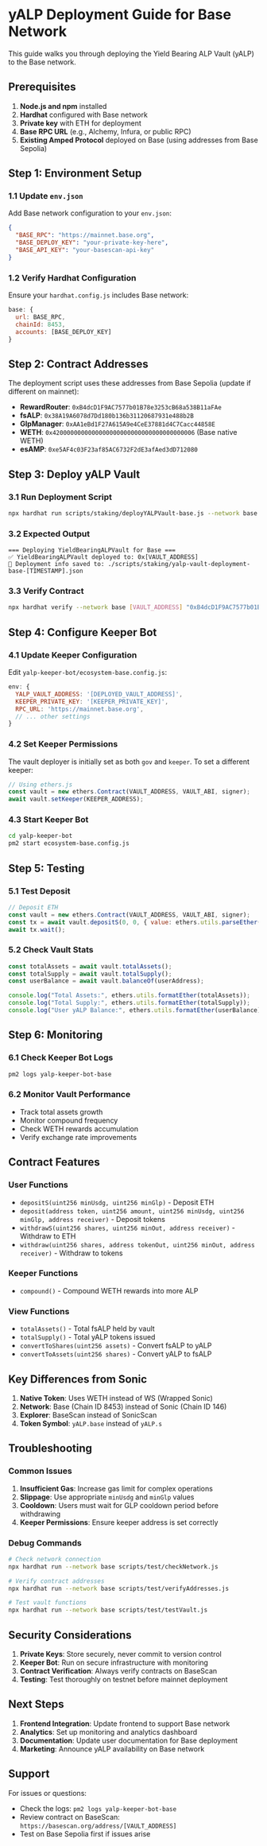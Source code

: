 # yALP Deployment Guide for Base Network

This guide walks you through deploying the Yield Bearing ALP Vault (yALP) to the Base network.

## Prerequisites

1. **Node.js and npm** installed
2. **Hardhat** configured with Base network
3. **Private key** with ETH for deployment
4. **Base RPC URL** (e.g., Alchemy, Infura, or public RPC)
5. **Existing Amped Protocol** deployed on Base (using addresses from Base Sepolia)

## Step 1: Environment Setup

### 1.1 Update `env.json`

Add Base network configuration to your `env.json`:

```json
{
  "BASE_RPC": "https://mainnet.base.org",
  "BASE_DEPLOY_KEY": "your-private-key-here",
  "BASE_API_KEY": "your-basescan-api-key"
}
```

### 1.2 Verify Hardhat Configuration

Ensure your `hardhat.config.js` includes Base network:

```javascript
base: {
  url: BASE_RPC,
  chainId: 8453,
  accounts: [BASE_DEPLOY_KEY]
}
```

## Step 2: Contract Addresses

The deployment script uses these addresses from Base Sepolia (update if different on mainnet):

- **RewardRouter**: `0xB4dcD1F9AC7577b01B78e3253cB68a538B11aFAe`
- **fsALP**: `0x38A19A6078d7Dd180b136b31120687931e488b2B`
- **GlpManager**: `0xAA1eBd1F27A615A9e4CeE37881d4C7Cacc44858E`
- **WETH**: `0x4200000000000000000000000000000000000006` (Base native WETH)
- **esAMP**: `0xe5AF4c03F23af85AC6732F2dE3afAed3dD712080`

## Step 3: Deploy yALP Vault

### 3.1 Run Deployment Script

```bash
npx hardhat run scripts/staking/deployYALPVault-base.js --network base
```

### 3.2 Expected Output

```
=== Deploying YieldBearingALPVault for Base ===
✅ YieldBearingALPVault deployed to: 0x[VAULT_ADDRESS]
📁 Deployment info saved to: ./scripts/staking/yalp-vault-deployment-base-[TIMESTAMP].json
```

### 3.3 Verify Contract

```bash
npx hardhat verify --network base [VAULT_ADDRESS] "0xB4dcD1F9AC7577b01B78e3253cB68a538B11aFAe" "0x38A19A6078d7Dd180b136b31120687931e488b2B" "0xAA1eBd1F27A615A9e4CeE37881d4C7Cacc44858E" "0x4200000000000000000000000000000000000006" "0xe5AF4c03F23af85AC6732F2dE3afAed3dD712080"
```

## Step 4: Configure Keeper Bot

### 4.1 Update Keeper Configuration

Edit `yalp-keeper-bot/ecosystem-base.config.js`:

```javascript
env: {
  YALP_VAULT_ADDRESS: '[DEPLOYED_VAULT_ADDRESS]',
  KEEPER_PRIVATE_KEY: '[KEEPER_PRIVATE_KEY]',
  RPC_URL: 'https://mainnet.base.org',
  // ... other settings
}
```

### 4.2 Set Keeper Permissions

The vault deployer is initially set as both `gov` and `keeper`. To set a different keeper:

```javascript
// Using ethers.js
const vault = new ethers.Contract(VAULT_ADDRESS, VAULT_ABI, signer);
await vault.setKeeper(KEEPER_ADDRESS);
```

### 4.3 Start Keeper Bot

```bash
cd yalp-keeper-bot
pm2 start ecosystem-base.config.js
```

## Step 5: Testing

### 5.1 Test Deposit

```javascript
// Deposit ETH
const vault = new ethers.Contract(VAULT_ADDRESS, VAULT_ABI, signer);
const tx = await vault.depositS(0, 0, { value: ethers.utils.parseEther("0.01") });
await tx.wait();
```

### 5.2 Check Vault Stats

```javascript
const totalAssets = await vault.totalAssets();
const totalSupply = await vault.totalSupply();
const userBalance = await vault.balanceOf(userAddress);

console.log("Total Assets:", ethers.utils.formatEther(totalAssets));
console.log("Total Supply:", ethers.utils.formatEther(totalSupply));
console.log("User yALP Balance:", ethers.utils.formatEther(userBalance));
```

## Step 6: Monitoring

### 6.1 Check Keeper Bot Logs

```bash
pm2 logs yalp-keeper-bot-base
```

### 6.2 Monitor Vault Performance

- Track total assets growth
- Monitor compound frequency
- Check WETH rewards accumulation
- Verify exchange rate improvements

## Contract Features

### User Functions

- `depositS(uint256 minUsdg, uint256 minGlp)` - Deposit ETH
- `deposit(address token, uint256 amount, uint256 minUsdg, uint256 minGlp, address receiver)` - Deposit tokens
- `withdrawS(uint256 shares, uint256 minOut, address receiver)` - Withdraw to ETH
- `withdraw(uint256 shares, address tokenOut, uint256 minOut, address receiver)` - Withdraw to tokens

### Keeper Functions

- `compound()` - Compound WETH rewards into more ALP

### View Functions

- `totalAssets()` - Total fsALP held by vault
- `totalSupply()` - Total yALP tokens issued
- `convertToShares(uint256 assets)` - Convert fsALP to yALP
- `convertToAssets(uint256 shares)` - Convert yALP to fsALP

## Key Differences from Sonic

1. **Native Token**: Uses WETH instead of WS (Wrapped Sonic)
2. **Network**: Base (Chain ID 8453) instead of Sonic (Chain ID 146)
3. **Explorer**: BaseScan instead of SonicScan
4. **Token Symbol**: `yALP.base` instead of `yALP.s`

## Troubleshooting

### Common Issues

1. **Insufficient Gas**: Increase gas limit for complex operations
2. **Slippage**: Use appropriate `minUsdg` and `minGlp` values
3. **Cooldown**: Users must wait for GLP cooldown period before withdrawing
4. **Keeper Permissions**: Ensure keeper address is set correctly

### Debug Commands

```bash
# Check network connection
npx hardhat run --network base scripts/test/checkNetwork.js

# Verify contract addresses
npx hardhat run --network base scripts/test/verifyAddresses.js

# Test vault functions
npx hardhat run --network base scripts/test/testVault.js
```

## Security Considerations

1. **Private Keys**: Store securely, never commit to version control
2. **Keeper Bot**: Run on secure infrastructure with monitoring
3. **Contract Verification**: Always verify contracts on BaseScan
4. **Testing**: Test thoroughly on testnet before mainnet deployment

## Next Steps

1. **Frontend Integration**: Update frontend to support Base network
2. **Analytics**: Set up monitoring and analytics dashboard
3. **Documentation**: Update user documentation for Base deployment
4. **Marketing**: Announce yALP availability on Base network

## Support

For issues or questions:
- Check the logs: `pm2 logs yalp-keeper-bot-base`
- Review contract on BaseScan: `https://basescan.org/address/[VAULT_ADDRESS]`
- Test on Base Sepolia first if issues arise 